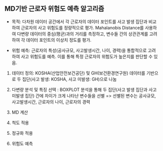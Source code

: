 ## MD기반 근로자 위험도 예측 알고리즘

- 목적: 다차원 데이터 공간에서 각 근로자의 데이터 포인트를 사고 발생 집단과 비교하여 근로자의 사고 위험도를 정량적으로 평가. Mahalanobis Distance를 사용하여 다변량 데이터의 중심(평균)과의 거리를 측정하고, 변수들 간의 상관관계를 고려하여 각 데이터 포인트의 이상치 정도를 평가.

- 위험 예측: 근로자의 특성(공사규모, 사고발생시간, 나이, 경력)을 통합적으로 고려하여 사고 위험도를 예측. 이를 통해 특정 근로자의 위험도가 높은지를 판단할 수 있음. 

1. 데이터 정의: KOSHA(산업안전보건공단) 및 GH(보건환경연구원) 데이터를 기반으로 두 집단(사고 발생: KOSHA, 사고 미발생: GH)으로 나눔

2. 다변량 분석 및 특징 선택 : BOXPLOT 분석을 통해 두 집단(사고 발생 집단과 사고 미발생 집단) 간에 차이가 크게 나타난 변수들을 선별
    => 선별된 변수는 공사규모, 사고발생시간, 근로자의 나이, 근로자의 경력
3. MD 계산 
4. 척도 적용
5. 정규화 적용
6. 위험도 예측